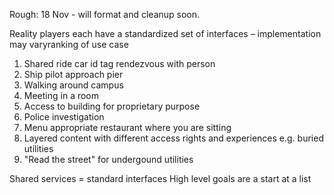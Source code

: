Rough: 18 Nov - will format and cleanup soon.

Reality players each have a standardized set of interfaces – implementation may varyranking of use case
1.	Shared ride car id tag rendezvous with person
2.	Ship pilot approach pier
3.	Walking around campus
4.	Meeting in a room
5.	Access to building for proprietary purpose
7.	Police investigation
8.	Menu appropriate restaurant where you are sitting
9.	Layered content with different access rights and experiences e.g. buried utilities
10.	"Read the street" for undergound utilities

Shared services = standard interfaces
	High  level goals are a start at a list
